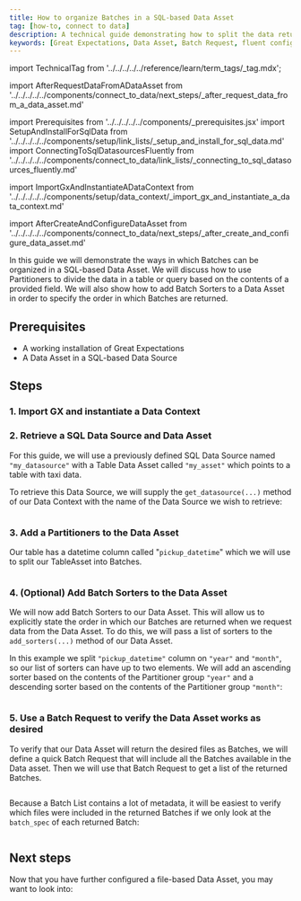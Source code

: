 ```yaml
---
title: How to organize Batches in a SQL-based Data Asset
tag: [how-to, connect to data]
description: A technical guide demonstrating how to split the data returned by a SQL Data Asset into multiple Batches and explicitly sort those Batches.
keywords: [Great Expectations, Data Asset, Batch Request, fluent configuration method, SQL]
---
```


import TechnicalTag from '../../../../../reference/learn/term_tags/_tag.mdx';

import AfterRequestDataFromADataAsset from '../../../../../components/connect_to_data/next_steps/_after_request_data_from_a_data_asset.md'

<!-- ## Introduction -->

<!-- ## Prerequisites -->
import Prerequisites from '../../../../../components/_prerequisites.jsx'
import SetupAndInstallForSqlData from '../../../../../components/setup/link_lists/_setup_and_install_for_sql_data.md'
import ConnectingToSqlDatasourcesFluently from '../../../../../components/connect_to_data/link_lists/_connecting_to_sql_datasources_fluently.md'

<!-- ### Import GX and instantiate a Data Context -->
import ImportGxAndInstantiateADataContext from '../../../../../components/setup/data_context/_import_gx_and_instantiate_a_data_context.md'

<!-- ## Next steps -->
import AfterCreateAndConfigureDataAsset from '../../../../../components/connect_to_data/next_steps/_after_create_and_configure_data_asset.md'

In this guide we will demonstrate the ways in which Batches can be organized in a SQL-based Data Asset.  We will discuss how to use Partitioners to divide the data in a table or query based on the contents of a provided field.  We will also show how to add Batch Sorters to a Data Asset in order to specify the order in which Batches are returned.

## Prerequisites

<Prerequisites>

- A working installation of Great Expectations
- A Data Asset in a SQL-based Data Source

</Prerequisites>


<!-- TODO <details>
<summary>

### If you still need to set up and install GX...

</summary>

Please reference the appropriate one of these guides:

<SetupAndInstallForSqlData />

</details>

<details>
<summary>

### If you still need to connect a Data Source to a SQL database...

</summary>

Please reference the appropriate one of these guides:

<ConnectingToSqlDatasourcesFluently />

</details>
-->

## Steps

### 1. Import GX and instantiate a Data Context

<ImportGxAndInstantiateADataContext />

### 2. Retrieve a SQL Data Source and Data Asset

For this guide, we will use a previously defined SQL Data Source named `"my_datasource"` with a Table Data Asset called `"my_asset"` which points to a table with taxi data. 

To retrieve this Data Source, we will supply the `get_datasource(...)` method of our Data Context with the name of the Data Source we wish to retrieve:

```python title="Python" name="docs/docusaurus/docs/snippets/organize_batches_in_sqlite_datasource.py my_datasource"
```

### 3. Add a Partitioners to the Data Asset

Our table has a datetime column called "`pickup_datetime`" which we will use to split our TableAsset into Batches.

```python title="Python" name="docs/docusaurus/docs/snippets/organize_batches_in_sqlite_datasource.py add_splitter_year_and_month"
```

### 4. (Optional) Add Batch Sorters to the Data Asset

We will now add Batch Sorters to our Data Asset.  This will allow us to explicitly state the order in which our Batches are returned when we request data from the Data Asset.  To do this, we will pass a list of sorters to the `add_sorters(...)` method of our Data Asset.

In this example we split `"pickup_datetime"` column on `"year"` and `"month"`, so our list of sorters can have up to two elements.  We will add an ascending sorter based on the contents of the Partitioner group `"year"` and a descending sorter based on the contents of the Partitioner group `"month"`:

```python title="Python" name="docs/docusaurus/docs/snippets/organize_batches_in_sqlite_datasource.py add_sorters"
```

### 5. Use a Batch Request to verify the Data Asset works as desired

To verify that our Data Asset will return the desired files as Batches, we will define a quick Batch Request that will include all the Batches available in the Data asset.  Then we will use that Batch Request to get a list of the returned Batches.

```python title="Python" name="docs/docusaurus/docs/snippets/organize_batches_in_sqlite_datasource.py my_batch_list"
```

Because a Batch List contains a lot of metadata, it will be easiest to verify which files were included in the returned Batches if we only look at the `batch_spec` of each returned Batch:

```python title="Python" name="docs/docusaurus/docs/snippets/organize_batches_in_sqlite_datasource.py print_batch_spec"
```

## Next steps

Now that you have further configured a file-based Data Asset, you may want to look into:

<AfterRequestDataFromADataAsset />